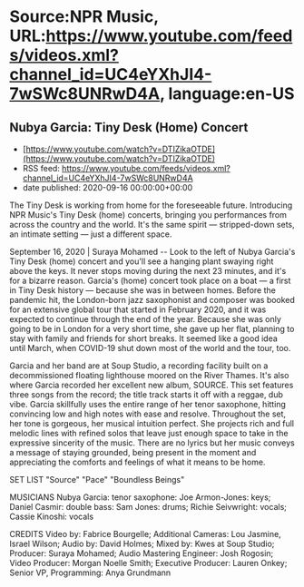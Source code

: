 # Source:NPR Music, URL:https://www.youtube.com/feeds/videos.xml?channel_id=UC4eYXhJI4-7wSWc8UNRwD4A, language:en-US

## Nubya Garcia: Tiny Desk (Home) Concert
 - [https://www.youtube.com/watch?v=DTIZikaOTDE](https://www.youtube.com/watch?v=DTIZikaOTDE)
 - RSS feed: https://www.youtube.com/feeds/videos.xml?channel_id=UC4eYXhJI4-7wSWc8UNRwD4A
 - date published: 2020-09-16 00:00:00+00:00

The Tiny Desk is working from home for the foreseeable future. Introducing NPR Music's Tiny Desk (home) concerts, bringing you performances from across the country and the world. It's the same spirit — stripped-down sets, an intimate setting — just a different space.

September 16, 2020 | Suraya Mohamed -- Look to the left of Nubya Garcia's Tiny Desk (home) concert and you'll see a hanging plant swaying right above the keys. It never stops moving during the next 23 minutes, and it's for a bizarre reason. Garcia's (home) concert took place on a boat — a first in Tiny Desk history — because she was in between homes. Before the pandemic hit, the London-born jazz saxophonist and composer was booked for an extensive global tour that started in February 2020, and it was expected to continue through the end of the year. Because she was only going to be in London for a very short time, she gave up her flat, planning to stay with family and friends for short breaks. It seemed like a good idea until March, when COVID-19 shut down most of the world and the tour, too.

Garcia and her band are at Soup Studio, a recording facility built on a decommissioned floating lighthouse moored on the River Thames. It's also where Garcia recorded her excellent new album, SOURCE. This set features three songs from the record; the title track starts it off with a reggae, dub vibe. Garcia skillfully uses the entire range of her tenor saxophone, hitting convincing low and high notes with ease and resolve. Throughout the set, her tone is gorgeous, her musical intuition perfect. She projects rich and full melodic lines with refined solos that leave just enough space to take in the expressive sincerity of the music. There are no lyrics but her music conveys a message of staying grounded, being present in the moment and appreciating the comforts and feelings of what it means to be home.

SET LIST
"Source"
"Pace"
"Boundless Beings"

MUSICIANS
Nubya Garcia: tenor saxophone: Joe Armon-Jones: keys; Daniel Casmir: double bass: Sam Jones: drums; Richie Seivwright: vocals; Cassie Kinoshi: vocals

CREDITS
Video by: Fabrice Bourgelle; Additional Cameras: Lou Jasmine, Israel Wilson; Audio by: David Holmes; Mixed by: Kwes at Soup Studio; Producer: Suraya Mohamed; Audio Mastering Engineer: Josh Rogosin; Video Producer: Morgan Noelle Smith; Executive Producer: Lauren Onkey; Senior VP, Programming: Anya Grundmann

